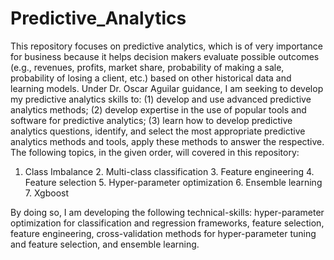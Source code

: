 # Predictive_Analytics

This repository focuses on predictive analytics, which is of very importance for business because it helps decision makers evaluate possible outcomes (e.g., revenues, profits, market share, probability of making a sale, probability of losing a client, etc.) based on other historical data and learning models. Under Dr. Oscar Aguilar guidance, I am seeking to develop my predictive analytics skills to: (1) develop and use advanced predictive analytics methods; (2) develop expertise in the use of popular tools and software for predictive analytics; (3) learn how to develop predictive analytics questions, identify, and select the most appropriate predictive analytics methods and tools, apply these methods to answer the respective. The following topics, in the given order, will covered in this repository:

1. Class Imbalance 2. Multi-class classification 3. Feature engineering 4. Feature selection 5. Hyper-parameter optimization 6. Ensemble learning 7. Xgboost

By doing so, I am developing the following technical-skills: hyper-parameter optimization for classification and regression frameworks, feature selection, feature engineering, cross-validation methods for hyper-parameter tuning and feature selection, and ensemble learning.
